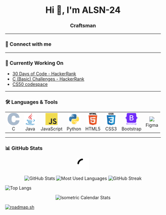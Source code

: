 <h1 align="center">Hi 👋, I'm ALSN-24</h1>
<h3 align="center">Craftsman</h3>

---

### 🔗 Connect with me
<p align="left">
  <!-- Add your social links here -->
  <!-- Example: 
  <a href="https://linkedin.com/in/your-profile" target="_blank">
    <img src="https://cdn-icons-png.flaticon.com/512/174/174857.png" width="30" height="30"/>
  </a>
  -->
</p>

---

### 🚧 Currently Working On

- [30 Days of Code - HackerRank](https://www.hackerrank.com/domains/tutorials/30-days-of-code)
- [C (Basic) Challenges - HackerRank](https://www.hackerrank.com/domains/c?filters%5Bskills%5D%5B%5D=C%20%28Basic%29)
- [CS50 codespace](https://cs50.dev/)

---

### 🛠️ Languages & Tools

<table>
  <tr>
    <td align="center"><img src="https://raw.githubusercontent.com/devicons/devicon/master/icons/c/c-original.svg" width="40"/><br/>C</td>
    <td align="center"><img src="https://raw.githubusercontent.com/devicons/devicon/master/icons/java/java-original.svg" width="40"/><br/>Java</td>
    <td align="center"><img src="https://raw.githubusercontent.com/devicons/devicon/master/icons/javascript/javascript-original.svg" width="40"/><br/>JavaScript</td>
    <td align="center"><img src="https://raw.githubusercontent.com/devicons/devicon/master/icons/python/python-original.svg" width="40"/><br/>Python</td>
    <td align="center"><img src="https://raw.githubusercontent.com/devicons/devicon/master/icons/html5/html5-original-wordmark.svg" width="40"/><br/>HTML5</td>
    <td align="center"><img src="https://raw.githubusercontent.com/devicons/devicon/master/icons/css3/css3-original-wordmark.svg" width="40"/><br/>CSS3</td>
    <td align="center"><img src="https://raw.githubusercontent.com/devicons/devicon/master/icons/bootstrap/bootstrap-plain-wordmark.svg" width="40"/><br/>Bootstrap</td>
    <td align="center"><img src="https://www.vectorlogo.zone/logos/figma/figma-icon.svg" width="40"/><br/>Figma</td>
  </tr>
</table>

---

### 📊 GitHub Stats

<!-- Static Loader Spinner SVG -->
<p align="center">
  <img src="https://raw.githubusercontent.com/n3r4zzurr0/svg-spinners/main/svg-css/90-ring.svg" width="40" alt="Loading..." />
</p>

<p align="center">
  <img src="https://github-readme-stats.vercel.app/api?username=alsn-24&show_icons=true&locale=en" alt="GitHub Stats" height="auto"/>  
  <img src="https://github-readme-stats.vercel.app/api/top-langs/?username=ALSN-24&repo=Bootcamp&cache_seconds=60&show_icons=true&locale=en&layout=compact&v=2" alt="Most Used Languages" height="auto"/>
  <img src="https://streak-stats.demolab.com/?user=alsn-24" alt="GitHub Streak" height="auto"/>
</p>

![Top Langs](https://github-readme-stats.vercel.app/api/top-langs/?username=ALSN-24&repo=Bootcamp&cache_seconds=60)

<!-- Metrics Calendar SVG -->
<p align="center">
  <img src="https://raw.githubusercontent.com/ALSN-24/ALSN-24/main/metrics.plugin.isocalendar.fullyear.svg" alt="Isometric Calendar Stats"/>
</p>

[![roadmap.sh](https://roadmap.sh/card/wide/68a9ff78891a1beee1cc52d9?variant=dark&roadmaps=computer-science%2Ctechnical-writer)](https://roadmap.sh)
